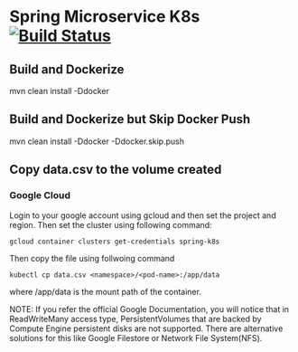 # Spring Microservice K8s [![Build Status](https://travis-ci.org/dhananjay12/spring-microservice-k8s.svg?branch=master)](https://travis-ci.org/dhananjay12/spring-microservice-k8s)

## Build and Dockerize

mvn clean install -Ddocker

## Build and Dockerize but Skip Docker Push

mvn clean install -Ddocker -Ddocker.skip.push

## Copy data.csv to the volume created

### Google Cloud
Login to your google account using gcloud and then set the project and region.
Then set the cluster using following command:

```
gcloud container clusters get-credentials spring-k8s
```

Then copy the file using follwoing command 

```
kubectl cp data.csv <namespace>/<pod-name>:/app/data
```
where /app/data is the mount path of the container.


NOTE:  If you refer the official Google Documentation, you will notice that in ReadWriteMany access type, PersistentVolumes that are backed by Compute Engine persistent disks are not supported. There are alternative solutions for this like Google Filestore or Network File System(NFS).
